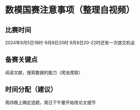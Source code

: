 # 数模国赛注意事项（整理自视频）

## 比赛时间

2024年9月5日18时-9月8日20时			9月8日20-22时还有一次提交机会

## 备赛关键点

阅读文献，搜索数据的能力（爬虫爬取）

## 时间分配（建议）

周四晚上确定选题，周日下午要开始改论文细节